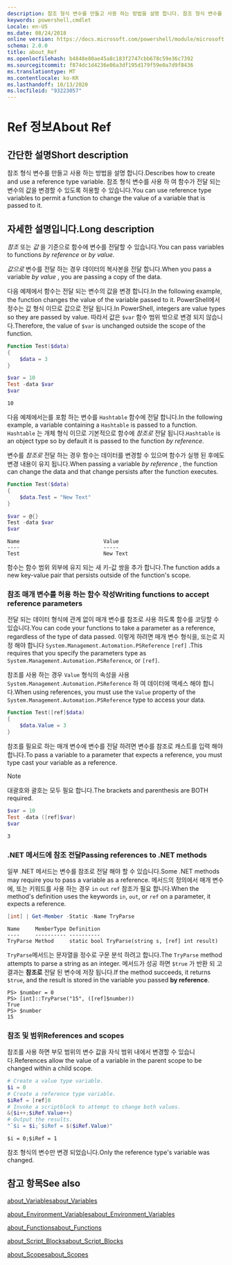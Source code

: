 ```yaml
---
description: 참조 형식 변수를 만들고 사용 하는 방법을 설명 합니다. 참조 형식 변수를 사용 하 여 함수가 전달 되는 변수의 값을 변경할 수 있도록 허용할 수 있습니다.
keywords: powershell,cmdlet
Locale: en-US
ms.date: 08/24/2018
online version: https://docs.microsoft.com/powershell/module/microsoft.powershell.core/about/about_ref?view=powershell-7&WT.mc_id=ps-gethelp
schema: 2.0.0
title: about_Ref
ms.openlocfilehash: b4848e80ae45a8c183f2747cbb678c59e36c7392
ms.sourcegitcommit: f874dc1d4236e06a3df195d179f59e0a7d9f8436
ms.translationtype: MT
ms.contentlocale: ko-KR
ms.lasthandoff: 10/13/2020
ms.locfileid: "93223057"
---
```

# <a name="about-ref"></a><span data-ttu-id="488ad-105">Ref 정보</span><span class="sxs-lookup"><span data-stu-id="488ad-105">About Ref</span></span>

## <a name="short-description"></a><span data-ttu-id="488ad-106">간단한 설명</span><span class="sxs-lookup"><span data-stu-id="488ad-106">Short description</span></span>
<span data-ttu-id="488ad-107">참조 형식 변수를 만들고 사용 하는 방법을 설명 합니다.</span><span class="sxs-lookup"><span data-stu-id="488ad-107">Describes how to create and use a reference type variable.</span></span> <span data-ttu-id="488ad-108">참조 형식 변수를 사용 하 여 함수가 전달 되는 변수의 값을 변경할 수 있도록 허용할 수 있습니다.</span><span class="sxs-lookup"><span data-stu-id="488ad-108">You can use reference type variables to permit a function to change the value of a variable that is passed to it.</span></span>

## <a name="long-description"></a><span data-ttu-id="488ad-109">자세한 설명입니다.</span><span class="sxs-lookup"><span data-stu-id="488ad-109">Long description</span></span>

<span data-ttu-id="488ad-110">*참조* 또는 *값* 을 기준으로 함수에 변수를 전달할 수 있습니다.</span><span class="sxs-lookup"><span data-stu-id="488ad-110">You can pass variables to functions *by reference* or *by value*.</span></span>

<span data-ttu-id="488ad-111">*값으로* 변수를 전달 하는 경우 데이터의 복사본을 전달 합니다.</span><span class="sxs-lookup"><span data-stu-id="488ad-111">When you pass a variable *by value* , you are passing a copy of the data.</span></span>

<span data-ttu-id="488ad-112">다음 예제에서 함수는 전달 되는 변수의 값을 변경 합니다.</span><span class="sxs-lookup"><span data-stu-id="488ad-112">In the following example, the function changes the value of the variable passed to it.</span></span> <span data-ttu-id="488ad-113">PowerShell에서 정수는 값 형식 이므로 값으로 전달 됩니다.</span><span class="sxs-lookup"><span data-stu-id="488ad-113">In PowerShell, integers are value types so they are passed by value.</span></span>
<span data-ttu-id="488ad-114">따라서 값은 `$var` 함수 범위 밖으로 변경 되지 않습니다.</span><span class="sxs-lookup"><span data-stu-id="488ad-114">Therefore, the value of `$var` is unchanged outside the scope of the function.</span></span>

```powershell
Function Test($data)
{
    $data = 3
}

$var = 10
Test -data $var
$var
```

```output
10
```

<span data-ttu-id="488ad-115">다음 예제에서는를 포함 하는 변수를 `Hashtable` 함수에 전달 합니다.</span><span class="sxs-lookup"><span data-stu-id="488ad-115">In the following example, a variable containing a `Hashtable` is passed to a function.</span></span> <span data-ttu-id="488ad-116">`Hashtable` 는 개체 형식 이므로 기본적으로 함수에 *참조로* 전달 됩니다.</span><span class="sxs-lookup"><span data-stu-id="488ad-116">`Hashtable` is an object type so by default it is passed to the function *by reference*.</span></span>

<span data-ttu-id="488ad-117">변수를 *참조로* 전달 하는 경우 함수는 데이터를 변경할 수 있으며 함수가 실행 된 후에도 변경 내용이 유지 됩니다.</span><span class="sxs-lookup"><span data-stu-id="488ad-117">When passing a variable *by reference* , the function can change the data and that change persists after the function executes.</span></span>

```powershell
Function Test($data)
{
    $data.Test = "New Text"
}

$var = @{}
Test -data $var
$var
```

```output
Name                           Value
----                           -----
Test                           New Text
```

<span data-ttu-id="488ad-118">함수는 함수 범위 외부에 유지 되는 새 키-값 쌍을 추가 합니다.</span><span class="sxs-lookup"><span data-stu-id="488ad-118">The function adds a new key-value pair that persists outside of the function's scope.</span></span>

### <a name="writing-functions-to-accept-reference-parameters"></a><span data-ttu-id="488ad-119">참조 매개 변수를 허용 하는 함수 작성</span><span class="sxs-lookup"><span data-stu-id="488ad-119">Writing functions to accept reference parameters</span></span>

<span data-ttu-id="488ad-120">전달 되는 데이터 형식에 관계 없이 매개 변수를 참조로 사용 하도록 함수를 코딩할 수 있습니다.</span><span class="sxs-lookup"><span data-stu-id="488ad-120">You can code your functions to take a parameter as a reference, regardless of the type of data passed.</span></span> <span data-ttu-id="488ad-121">이렇게 하려면 매개 변수 형식을, 또는로 지정 해야 합니다 `System.Management.Automation.PSReference` `[ref]` .</span><span class="sxs-lookup"><span data-stu-id="488ad-121">This requires that you specify the parameters type as `System.Management.Automation.PSReference`, or `[ref]`.</span></span>

<span data-ttu-id="488ad-122">참조를 사용 하는 경우 `Value` 형식의 속성을 사용 `System.Management.Automation.PSReference` 하 여 데이터에 액세스 해야 합니다.</span><span class="sxs-lookup"><span data-stu-id="488ad-122">When using references, you must use the `Value` property of the `System.Management.Automation.PSReference` type to access your data.</span></span>

```powershell
Function Test([ref]$data)
{
    $data.Value = 3
}
```

<span data-ttu-id="488ad-123">참조를 필요로 하는 매개 변수에 변수를 전달 하려면 변수를 참조로 캐스트를 입력 해야 합니다.</span><span class="sxs-lookup"><span data-stu-id="488ad-123">To pass a variable to a parameter that expects a reference, you must type cast your variable as a reference.</span></span>

> [!NOTE]
> <span data-ttu-id="488ad-124">대괄호와 괄호는 모두 필요 합니다.</span><span class="sxs-lookup"><span data-stu-id="488ad-124">The brackets and parenthesis are BOTH required.</span></span>

```powershell
$var = 10
Test -data ([ref]$var)
$var
```

```output
3
```

### <a name="passing-references-to-net-methods"></a><span data-ttu-id="488ad-125">.NET 메서드에 참조 전달</span><span class="sxs-lookup"><span data-stu-id="488ad-125">Passing references to .NET methods</span></span>

<span data-ttu-id="488ad-126">일부 .NET 메서드는 변수를 참조로 전달 해야 할 수 있습니다.</span><span class="sxs-lookup"><span data-stu-id="488ad-126">Some .NET methods may require you to pass a variable as a reference.</span></span> <span data-ttu-id="488ad-127">메서드의 정의에서 매개 변수에, 또는 키워드를 사용 하는 경우 `in` `out` `ref` 참조가 필요 합니다.</span><span class="sxs-lookup"><span data-stu-id="488ad-127">When the method's definition uses the keywords `in`, `out`, or `ref` on a parameter, it expects a reference.</span></span>

```powershell
[int] | Get-Member -Static -Name TryParse
```

```output
Name     MemberType Definition
----     ---------- ----------
TryParse Method     static bool TryParse(string s, [ref] int result)
```

<span data-ttu-id="488ad-128">`TryParse`메서드는 문자열을 정수로 구문 분석 하려고 합니다.</span><span class="sxs-lookup"><span data-stu-id="488ad-128">The `TryParse` method attempts to parse a string as an integer.</span></span> <span data-ttu-id="488ad-129">메서드가 성공 하면 `$true` 가 반환 되 고 결과는 **참조로** 전달 된 변수에 저장 됩니다.</span><span class="sxs-lookup"><span data-stu-id="488ad-129">If the method succeeds, it returns `$true`, and the result is stored in the variable you passed **by reference**.</span></span>

```
PS> $number = 0
PS> [int]::TryParse("15", ([ref]$number))
True
PS> $number
15
```

### <a name="references-and-scopes"></a><span data-ttu-id="488ad-130">참조 및 범위</span><span class="sxs-lookup"><span data-stu-id="488ad-130">References and scopes</span></span>

<span data-ttu-id="488ad-131">참조를 사용 하면 부모 범위의 변수 값을 자식 범위 내에서 변경할 수 있습니다.</span><span class="sxs-lookup"><span data-stu-id="488ad-131">References allow the value of a variable in the parent scope to be changed within a child scope.</span></span>

```powershell
# Create a value type variable.
$i = 0
# Create a reference type variable.
$iRef = [ref]0
# Invoke a scriptblock to attempt to change both values.
&{$i++;$iRef.Value++}
# Output the results.
"`$i = $i;`$iRef = $($iRef.Value)"
```

```output
$i = 0;$iRef = 1
```

<span data-ttu-id="488ad-132">참조 형식의 변수만 변경 되었습니다.</span><span class="sxs-lookup"><span data-stu-id="488ad-132">Only the reference type's variable was changed.</span></span>

## <a name="see-also"></a><span data-ttu-id="488ad-133">참고 항목</span><span class="sxs-lookup"><span data-stu-id="488ad-133">See also</span></span>

[<span data-ttu-id="488ad-134">about_Variables</span><span class="sxs-lookup"><span data-stu-id="488ad-134">about_Variables</span></span>](about_Variables.md)

[<span data-ttu-id="488ad-135">about_Environment_Variables</span><span class="sxs-lookup"><span data-stu-id="488ad-135">about_Environment_Variables</span></span>](about_Environment_Variables.md)

[<span data-ttu-id="488ad-136">about_Functions</span><span class="sxs-lookup"><span data-stu-id="488ad-136">about_Functions</span></span>](about_Functions.md)

[<span data-ttu-id="488ad-137">about_Script_Blocks</span><span class="sxs-lookup"><span data-stu-id="488ad-137">about_Script_Blocks</span></span>](about_Script_Blocks.md)

[<span data-ttu-id="488ad-138">about_Scopes</span><span class="sxs-lookup"><span data-stu-id="488ad-138">about_Scopes</span></span>](about_scopes.md)
